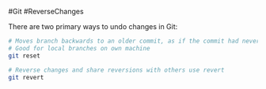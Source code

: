 #Git #ReverseChanges

There are two primary ways to undo changes in Git:
``` bash
# Moves branch backwards to an older commit, as if the commit had never been made
# Good for local branches on own machine
git reset

# Reverse changes and share reversions with others use revert
git revert
```